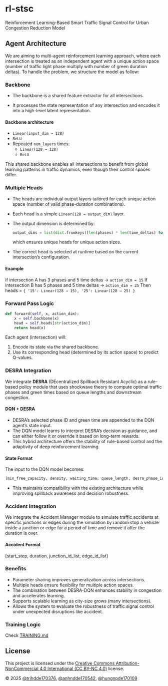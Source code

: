 # rl-stsc

Reinforcement Learning-Based Smart Traffic Signal Control for Urban Congestion Reduction Model

## Agent Architecture

We are aiming to multi-agent reinforcement learning approach, where each intersection is treated as an independent agent with a unique action space (number of traffic light phase multiply with number of green duration deltas). To handle the problem, we structure the model as follow:

### Backbone

- The backbone is a shared feature extractor for all intersections.

- It processes the state representation of any intersection and encodes it into a high-level latent representation.

#### Backbone architecture

- `Linear(input_dim → 128)`
- `ReLU`
- Repeated `num_layers` times:
  - `Linear(128 → 128)`
  - `ReLU`

This shared backbone enables all intersections to benefit from global learning patterns in traffic dynamics, even though their control spaces differ.

### Multiple Heads

- The heads are individual output layers tailored for each unique action space (number of valid phase-duration combinations).
- Each head is a simple `Linear(128 → output_dim)` layer.
- The output dimension is determined by:

  ```python
  output_dims = list(dict.fromkeys([len(phases) * len(time_deltas) for intersection in scenario]))
  ```

  which ensures unique heads for unique action sizes.

- The correct head is selected at runtime based on the current intersection’s configuration.

#### Example

If intersection A has 3 phases and 5 time deltas → `action_dim = 15`
If intersection B has 5 phases and 5 time deltas → `action_dim = 25`
Then heads = `{ '15': Linear(128 → 15), '25': Linear(128 → 25) }`

### Forward Pass Logic

```python
def forward(self, x, action_dim):
    x = self.backbone(x)
    head = self.heads[str(action_dim)]
    return head(x)
```

Each agent (intersection) will:

1. Encode its state via the shared backbone.
2. Use its corresponding head (determined by its action space) to predict Q-values.

### DESRA Integration

We integrate **DESRA** (DEcentralized Spillback Resistant Acyclic) as a rule-based policy module that uses shockwave theory to compute optimal traffic phases and green times based on queue lengths and downstream congestion.

#### DQN + DESRA

- DESRA’s selected phase ID and green time are appended to the DQN agent’s state input.
- The DQN model learns to interpret DESRA’s decision as guidance, and can either follow it or override it based on long-term rewards.
- This hybrid architecture offers the stability of rule-based control and the adaptivity of deep reinforcement learning.

#### State Format

The input to the DQN model becomes:

```python
[min_free_capacity, density, waiting_time, queue_length, desra_phase_id, desra_green_time]

```

- This maintains compatibility with the existing architecture while improving spillback awareness and decision robustness.

### Accident Integration

We integrate the Accident Manager module to simulate traffic accidents at specific junctions or edges during the simulation by random stop
a vehicle inside a junction or edge for a period of time and remove it after the duration is over.

#### Accident Format

[start_step, duration, junction_id_list, edge_id_list]

### Benefits

- Parameter sharing improves generalization across intersections.
- Multiple heads ensure flexibility for multiple action spaces.
- The combination between DESRA-DQN enhances stability in congestion and accelerates learning.
- Supports scalable learning as city-size grows (many intersections).
- Allows the system to evaluate the robustness of traffic signal control under unexpected disruptions like accident.

### Training Logic

Check [TRAINING.md](TRAINING.md)

## License

This project is licensed under the [Creative Commons Attribution-NonCommercial 4.0 International (CC BY-NC 4.0)](https://creativecommons.org/licenses/by-nc/4.0/) license.

© 2025 [@trihdde170376](https://github.com/ductridev), [@anhndde170542](https://github.com/Anhsturdy), [@hungnpde170109](https://github.com/NekoTom12343)
